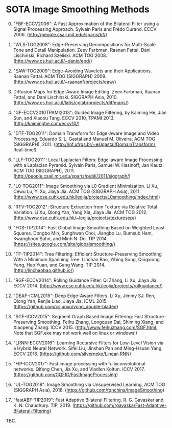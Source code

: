 # SOTA Image Smoothing Methods

0. "FBF-ECCV2006": A Fast Approximation of the Bilateral Filter using a Signal Processing Approach. Sylvain Paris and Frédo Durand. ECCV 2006. (http://people.csail.mit.edu/sparis/bf/)

1. "WLS-TOG2008": Edge-Preserving Decompositions for Multi-Scale Tone and Detail Manipulation. Zeev Farbman, Raanan Fattal, Dani Lischinski, Richard Szeliski. ACM TOG 2008. (http://www.cs.huji.ac.il/~danix/epd/)

2. "EAW-TOG2009": Edge-Avoiding Wavelets and their Applications. Raanan Fattal. ACM TOG (SIGGRAPH) 2009. (http://www.cs.huji.ac.il/~raananf/projects/eaw/)

3. Diffusion Maps for Edge-Aware Image Editing. Zeev Farbman, Raanan Fattal, and Dani Lischinski. SIGGRAPH Asia, 2010. (http://www.cs.huji.ac.il/labs/cglab/projects/diffmaps/)

4. "GF-ECCV2010TPAMI2013": Guided Image Filtering, by Kaiming He, Jian Sun, and Xiaoou Tang. ECCV 2010, TPAMI 2013. (http://kaiminghe.com/eccv10/)

5. "DTF-TOG2011": Domain Transform for Edge-Aware Image and Video Processing. Eduardo S. L. Gastal and Manuel M. Oliveira. ACM TOG (SIGGRAPH), 2011. (http://inf.ufrgs.br/~eslgastal/DomainTransform/, Real-time!)

5. "LLF-TOG2011": Local Laplacian Filters: Edge-aware Image Processing with a Laplacian Pyramid. Sylvain Paris, Samuel W. Hasinoff, Jan Kautz. ACM TOG (SIGGRAPH), 2011. (http://people.csail.mit.edu/sparis/publi/2011/siggraph/)

6. "L0-TOG2011": Image Smoothing via L0 Gradient Minimization. Li Xu, Cewu Lu, Yi Xu, Jiaya Jia. ACM TOG (SIGGRAPH Asia), 2011. (http://www.cse.cuhk.edu.hk/leojia/projects/L0smoothing/index.html)

7. "RTV-TOG2012": Structure Extraction from Texture via Relative Total Variation. Li Xu, Qiong Yan, Yang Xia, Jiaya Jia. ACM TOG 2012. (http://www.cse.cuhk.edu.hk/~leojia/projects/texturesep/)

8. "FGS-TIP2014": Fast Global Image Smoothing Based on Weighted Least Squares. Dongbo Min, Sunghwan Choi, Jiangbo Lu, Bumsub Ham, Kwanghoon Sohn, and Minh N. Do. TIP 2014. (https://sites.google.com/site/globalsmoothing/)

9. "TF-TIP2014": Tree Filtering: Efficient Structure-Preserving Smoothing With a Minimum Spanning Tree. Linchao Bao, Yibing Song, Qingxiong Yang, Hao Yuan, and Gang Wang. TIP 2014. (http://linchaobao.github.io/)

10. "RGF-ECCV2014": Rolling Guidance Filter. Qi Zhang, Li Xu, Jiaya Jia. ECCV 2014. (http://www.cse.cuhk.edu.hk/leojia/projects/rollguidance/)

10. "DEAF-ICML2015": Deep Edge-Aware Filters. Li Xu, Jimmy SJ. Ren, Qiong Yan, Renjie Liao, Jiaya Jia. ICML 2015. (https://github.com/csjunxu/vcnn_double-bladed)

11. "SGF-ICCV2015": Segment Graph Based Image Filtering: Fast Structure-Preserving Smoothing. Feihu Zhang, Longquan Dai, Shiming Xiang, and Xiaopeng Zhang. ICCV 2015. (http://www.feihuzhang.com/SGF.html, Note that SGF.exe may not work well on linux or windows!)

12. "LRNN-ECCV2016": Learning Recursive Filters for Low-Level Vision via a Hybrid Neural Network. Sifei Liu, Jinshan Pan and Ming-Hsuan Yang. ECCV 2016. (https://github.com/silverneko/Linear-RNN)

13. "FIP-ICCV2017": Fast image processing with fullyconvolutional networks. Qifeng Chen, Jia Xu, and Vladlen Koltun. ICCV 2017. (https://github.com/CQFIO/FastImageProcessing)

14. "UL-TOG2018": Image Smoothing via Unsupervised Learning, ACM TOG (SIGGRAPH Asia), 2018. (https://github.com/fqnchina/ImageSmoothing)

15. "fastABF-TIP2019": Fast Adaptive Bilateral Filtering. R. G. Gavaskar and K. N. Chaudhury. TIP, 2019. (https://github.com/rgavaska/Fast-Adaptive-Bilateral-Filtering)

TBC.

